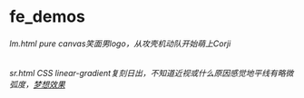 # fe_demos
###### lm.html pure canvas笑面男logo，从攻壳机动队开始萌上Corji

###### sr.html CSS linear-gradient复刻日出，不知道近视或什么原因感觉地平线有略微弧度，[梦想效果](http://photo.weibo.com/2382588143/wbphotos/large/mid/3892449065788338/pid/8e0368efgw1ewjepko55qj21kw0w0tf8)
